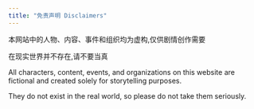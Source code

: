 ```yaml
---
title: "免责声明 Disclaimers"
---
```

本网站中的人物、内容、事件和组织均为虚构,仅供剧情创作需要

在现实世界并不存在,请不要当真

All characters, content, events, and organizations on this website are fictional and created solely for storytelling purposes.

They do not exist in the real world, so please do not take them seriously.